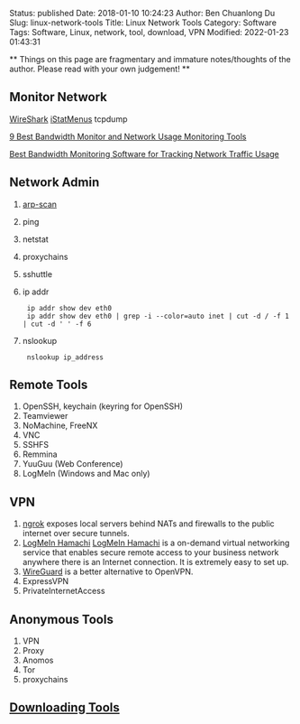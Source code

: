 Status: published
Date: 2018-01-10 10:24:23
Author: Ben Chuanlong Du
Slug: linux-network-tools
Title: Linux Network Tools
Category: Software
Tags: Software, Linux, network, tool, download, VPN
Modified: 2022-01-23 01:43:31

**
Things on this page are
fragmentary and immature notes/thoughts of the author.
Please read with your own judgement!
**


## Monitor Network
[WireShark](https://www.wireshark.org/)
[iStatMenus](https://bjango.com/mac/istatmenus/)
tcpdump


[9 Best Bandwidth Monitor and Network Usage Monitoring Tools](https://www.dnsstuff.com/bandwidth-monitor)

[Best Bandwidth Monitoring Software for Tracking Network Traffic Usage](https://www.netadmintools.com/bandwidth-monitor/)


## Network Admin  

1. [arp-scan](http://www.legendu.net/misc/blog/tips-on-arp-scan)
2. ping
3. netstat
4. proxychains
5. sshuttle
4. ip addr

        ip addr show dev eth0
        ip addr show dev eth0 | grep -i --color=auto inet | cut -d / -f 1 | cut -d ' ' -f 6

5. nslookup

        nslookup ip_address


## Remote Tools

1. OpenSSH, keychain (keyring for OpenSSH)
0. Teamviewer
5. NoMachine, FreeNX
2. VNC
3. SSHFS
4. Remmina
6. YuuGuu (Web Conference)
7. LogMeIn (Windows and Mac only)

## VPN

1. [ngrok](https://ngrok.com/)
    exposes local servers behind NATs and firewalls to the public internet over secure tunnels.
2. [LogMeIn Hamachi](https://www.vpn.net/)
    [LogMeIn Hamachi](https://www.vpn.net/) 
    is a on-demand virtual networking service 
    that enables secure remote access to your business network 
    anywhere there is an Internet connection.
    It is extremely easy to set up.
3. [WireGuard](https://www.wireguard.com/) is a better alternative to OpenVPN.
4. ExpressVPN
5. PrivateInternetAccess


## Anonymous Tools
1. VPN
2. Proxy
3. Anomos
4. Tor
5. proxychains 

## [Downloading Tools](http://www.legendu.net/misc/blog/downloading-tools/)
